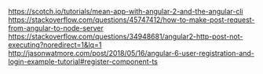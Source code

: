 https://scotch.io/tutorials/mean-app-with-angular-2-and-the-angular-cli
https://stackoverflow.com/questions/45747412/how-to-make-post-request-from-angular-to-node-server
https://stackoverflow.com/questions/34948681/angular2-http-post-not-executing?noredirect=1&lq=1
http://jasonwatmore.com/post/2018/05/16/angular-6-user-registration-and-login-example-tutorial#register-component-ts
